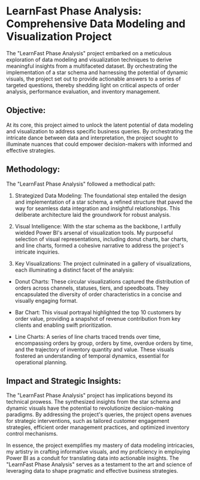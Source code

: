 # LearnFast Phase Analysis: Comprehensive Data Modeling and Visualization Project

The "LearnFast Phase Analysis" project embarked on a meticulous exploration of data modeling and visualization techniques to derive meaningful insights from a multifaceted dataset. By orchestrating the implementation of a star schema and harnessing the potential of dynamic visuals, the project set out to provide actionable answers to a series of targeted questions, thereby shedding light on critical aspects of order analysis, performance evaluation, and inventory management.

## Objective:
At its core, this project aimed to unlock the latent potential of data modeling and visualization to address specific business queries. By orchestrating the intricate dance between data and interpretation, the project sought to illuminate nuances that could empower decision-makers with informed and effective strategies.

## Methodology:
The "LearnFast Phase Analysis" followed a methodical path:

1. Strategized Data Modeling: The foundational step entailed the design and implementation of a star schema, a refined structure that paved the way for seamless data integration and insightful relationships. This deliberate architecture laid the groundwork for robust analysis.

2. Visual Intelligence: With the star schema as the backbone, I artfully wielded Power BI's arsenal of visualization tools. My purposeful selection of visual representations, including donut charts, bar charts, and line charts, formed a cohesive narrative to address the project's intricate inquiries.

3. Key Visualizations:
The project culminated in a gallery of visualizations, each illuminating a distinct facet of the analysis:

- Donut Charts: These circular visualizations captured the distribution of orders across channels, statuses, tiers, and speedboats. They encapsulated the diversity of order characteristics in a concise and visually engaging format.

- Bar Chart: This visual portrayal highlighted the top 10 customers by order value, providing a snapshot of revenue contribution from key clients and enabling swift prioritization.

- Line Charts: A series of line charts traced trends over time, encompassing orders by group, orders by time, overdue orders by time, and the trajectory of inventory quantity and value. These visuals fostered an understanding of temporal dynamics, essential for operational planning.

## Impact and Strategic Insights:
The "LearnFast Phase Analysis" project has implications beyond its technical prowess. The synthesized insights from the star schema and dynamic visuals have the potential to revolutionize decision-making paradigms. By addressing the project's queries, the project opens avenues for strategic interventions, such as tailored customer engagement strategies, efficient order management practices, and optimized inventory control mechanisms.

In essence, the project exemplifies my mastery of data modeling intricacies, my artistry in crafting informative visuals, and my proficiency in employing Power BI as a conduit for translating data into actionable insights. The "LearnFast Phase Analysis" serves as a testament to the art and science of leveraging data to shape pragmatic and effective business strategies.

##
